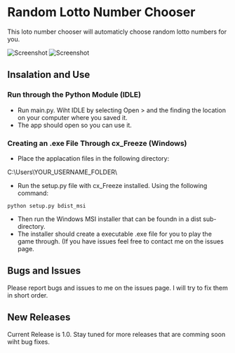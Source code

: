 # Random Lotto Number Chooser
This loto number chooser will automaticly choose random lotto numbers for you.

![Screenshot](https://raw.githubusercontent.com/willtheorangeguy/Random-Lotto-Number-Chooser/master/Screenshot2.PNG)
![Screenshot](https://raw.githubusercontent.com/willtheorangeguy/Random-Lotto-Number-Chooser/master/Screenshot.PNG)

## Insalation and Use

### Run through the Python Module (IDLE)
- Run main.py. Wiht IDLE by selecting Open > and the finding the location on your computer where you saved it.
- The app should open so you can use it.

### Creating an .exe File Through cx_Freeze (Windows)
- Place the applacation files in the following directory:

 C:\Users\YOUR_USERNAME_FOLDER\

- Run the setup.py file with cx_Freeze installed. Using the following command:
```
python setup.py bdist_msi
```

 
- Then run the Windows MSI installer that can be foundn in a dist sub-directory.
- The installer should create a executable .exe file for you to play the game through. (If you have issues feel free to contact me on the issues page.

## Bugs and Issues
Please report bugs and issues to me on the issues page.
I will try to fix them in short order.

## New Releases
Current Release is 1.0.
Stay tuned for more releases that are comming soon wiht bug fixes.
